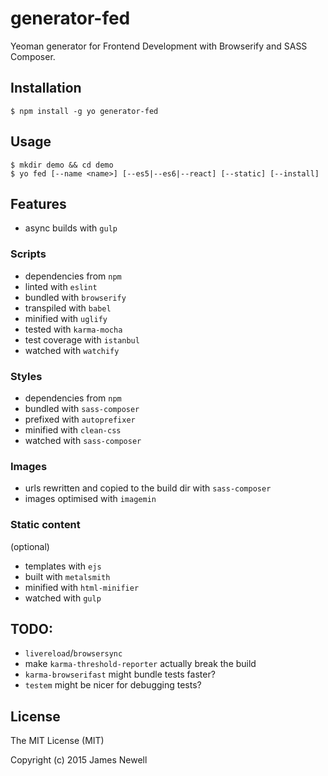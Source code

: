 # generator-fed

Yeoman generator for Frontend Development with Browserify and SASS Composer.

## Installation

    $ npm install -g yo generator-fed

## Usage

    $ mkdir demo && cd demo
    $ yo fed [--name <name>] [--es5|--es6|--react] [--static] [--install]

## Features
- async builds with `gulp`

### Scripts
- dependencies from `npm`
- linted with `eslint`
- bundled with `browserify`
- transpiled with `babel`
- minified with `uglify`
- tested with `karma-mocha`
- test coverage with `istanbul`
- watched with `watchify`

### Styles
- dependencies from `npm`
- bundled with `sass-composer`
- prefixed with `autoprefixer`
- minified with `clean-css`
- watched with `sass-composer`

### Images
- urls rewritten and copied to the build dir with `sass-composer`
- images optimised with `imagemin`

### Static content
(optional)

- templates with `ejs`
- built with `metalsmith`
- minified with `html-minifier`
- watched with `gulp`

## TODO:
- `livereload`/`browsersync`
- make `karma-threshold-reporter` actually break the build
- `karma-browserifast` might bundle tests faster?
- `testem` might be nicer for debugging tests?

## License

The MIT License (MIT)

Copyright (c) 2015 James Newell
